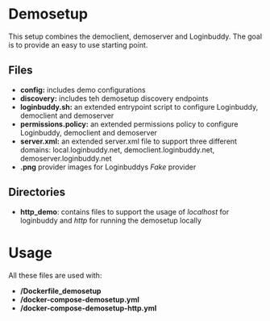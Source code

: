 # Demosetup

This setup combines the democlient, demoserver and Loginbuddy. The goal is to provide an easy to use starting point.

## Files

- **config:** includes demo configurations
- **discovery:** includes teh demosetup discovery endpoints
- **loginbuddy.sh:** an extended entrypoint script to configure Loginbuddy, democlient and demoserver
- **permissions.policy:** an extended permissions policy to configure Loginbuddy, democlient and demoserver
- **server.xml:**  an extended server.xml file to support three different domains: local.loginbuddy.net, democlient.loginbuddy.net, demoserver.loginbuddy.net
- **.png** provider images for Loginbuddys *Fake* provider

## Directories

- **http_demo**: contains files to support the usage of *localhost* for loginbuddy and *http* for running the demosetup locally

# Usage

All these files are used with:

- **/Dockerfile_demosetup**
- **/docker-compose-demosetup.yml**
- **/docker-compose-demosetup-http.yml**